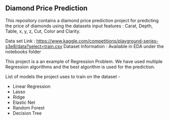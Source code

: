 ## Diamond Price Prediction
This repository contains a diamond price prediction project for predicting the price of diamonds using the datasets input features : Carat, Depth, Table, x, y, z, Cut, Color and Clarity.


Data set Link : https://www.kaggle.com/competitions/playground-series-s3e8/data?select=train.csv
Dataset Information : Available in EDA under the notebooks folder

This project is a an example of Regression Problem. We have used multiple Regression algorithms and the best algorithm is used for the prediction.

List of models the project uses to train on the dataset -

* Linear Regression
* Lasso
* Ridge
* Elastic Net
* Random Forest
* Decision Tree
